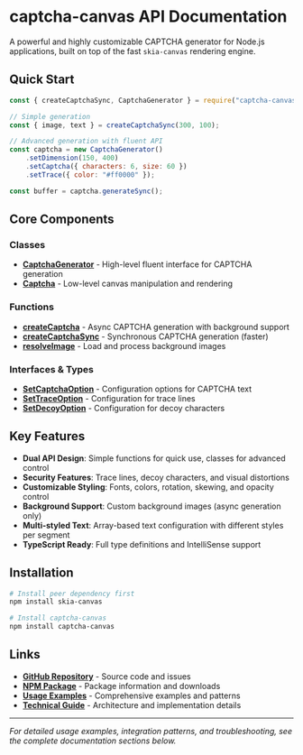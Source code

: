 # captcha-canvas API Documentation

A powerful and highly customizable CAPTCHA generator for Node.js applications, built on top of the fast `skia-canvas` rendering engine.

## Quick Start

```javascript
const { createCaptchaSync, CaptchaGenerator } = require("captcha-canvas");

// Simple generation
const { image, text } = createCaptchaSync(300, 100);

// Advanced generation with fluent API
const captcha = new CaptchaGenerator()
    .setDimension(150, 400)
    .setCaptcha({ characters: 6, size: 60 })
    .setTrace({ color: "#ff0000" });

const buffer = captcha.generateSync();
```

## Core Components

### Classes
- **[CaptchaGenerator](classes/CaptchaGenerator.CaptchaGenerator.html)** - High-level fluent interface for CAPTCHA generation
- **[Captcha](classes/captcha.Captcha.html)** - Low-level canvas manipulation and rendering

### Functions
- **[createCaptcha](functions/extra.createCaptcha.html)** - Async CAPTCHA generation with background support
- **[createCaptchaSync](functions/extra.createCaptchaSync.html)** - Synchronous CAPTCHA generation (faster)
- **[resolveImage](functions/index.resolveImage.html)** - Load and process background images

### Interfaces & Types
- **[SetCaptchaOption](interfaces/constants.SetCaptchaOption.html)** - Configuration options for CAPTCHA text
- **[SetTraceOption](interfaces/constants.SetTraceOption.html)** - Configuration for trace lines
- **[SetDecoyOption](interfaces/constants.SetDecoyOption.html)** - Configuration for decoy characters

## Key Features

- **Dual API Design**: Simple functions for quick use, classes for advanced control
- **Security Features**: Trace lines, decoy characters, and visual distortions
- **Customizable Styling**: Fonts, colors, rotation, skewing, and opacity control
- **Background Support**: Custom background images (async generation only)
- **Multi-styled Text**: Array-based text configuration with different styles per segment
- **TypeScript Ready**: Full type definitions and IntelliSense support

## Installation

```bash
# Install peer dependency first
npm install skia-canvas

# Install captcha-canvas
npm install captcha-canvas
```

## Links

- **[GitHub Repository](https://github.com/Shashank3736/captcha-canvas)** - Source code and issues
- **[NPM Package](https://www.npmjs.com/package/captcha-canvas)** - Package information and downloads
- **[Usage Examples](documents/Technical_Guide.Usage_Examples.html)** - Comprehensive examples and patterns
- **[Technical Guide](documents/Technical_Guide.html)** - Architecture and implementation details

---

*For detailed usage examples, integration patterns, and troubleshooting, see the complete documentation sections below.*